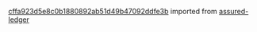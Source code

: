 [cffa923d5e8c0b1880892ab51d49b47092ddfe3b](https://github.com/insolar/assured-ledger/commit/cffa923d5e8c0b1880892ab51d49b47092ddfe3b) imported from [assured-ledger](https://github.com/insolar/assured-ledger)
